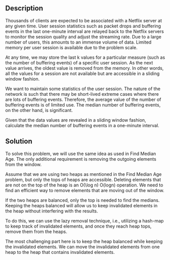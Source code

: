 ## Description 

Thousands of clients are expected to be associated with a Netflix server at any given time. User session statistics such as packet drops and buffering events in the last one-minute interval are relayed back to the Netflix servers to monitor the session quality and adjust the streaming rate. Due to a large number of users, this amounts to an immense volume of data. Limited memory per user session is available due to the problem scale.

At any time, we may store the last k values for a particular measure (such as the number of buffering events) of a specific user session. As the next value arrives, the oldest value is removed from the memory. In other words, all the values for a session are not available but are accessible in a sliding window fashion.

We want to maintain some statistics of the user session. The nature of the network is such that there may be short-lived extreme cases where there are lots of buffering events. Therefore, the average value of the number of buffering events is of limited use. The median number of buffering events, on the other hand, is significant.

Given that the data values are revealed in a sliding window fashion, calculate the median number of buffering events in a one-minute interval.


## Solution

To solve this problem, we will use the same idea as used in Find Median Age. The only additional requirement is removing the outgoing elements from the window.

Assume that we are using two heaps as mentioned in the Find Median Age problem, but only the tops of heaps are accessible. Deleting elements that are not on the top of the heap is an O(\log n)
O(logn)
 operation. We need to find an efficient way to remove elements that are moving out of the window.

If the two heaps are balanced, only the top is needed to find the medians. Keeping the heaps balanced will allow us to keep invalidated elements in the heap without interfering with the results.

To do this, we can use the lazy removal technique, i.e., utilizing a hash-map to keep track of invalidated elements, and once they reach heap tops, remove them from the heaps.

The most challenging part here is to keep the heap balanced while keeping the invalidated elements. We can move the invalidated elements from one heap to the heap that contains invalidated elements.



